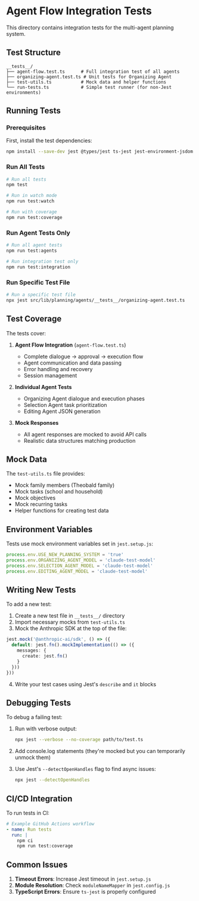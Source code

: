 # Agent Flow Integration Tests

This directory contains integration tests for the multi-agent planning system.

## Test Structure

```
__tests__/
├── agent-flow.test.ts      # Full integration test of all agents
├── organizing-agent.test.ts # Unit tests for Organizing Agent
├── test-utils.ts           # Mock data and helper functions
└── run-tests.ts            # Simple test runner (for non-Jest environments)
```

## Running Tests

### Prerequisites

First, install the test dependencies:

```bash
npm install --save-dev jest @types/jest ts-jest jest-environment-jsdom
```

### Run All Tests

```bash
# Run all tests
npm test

# Run in watch mode
npm run test:watch

# Run with coverage
npm run test:coverage
```

### Run Agent Tests Only

```bash
# Run all agent tests
npm run test:agents

# Run integration test only
npm run test:integration
```

### Run Specific Test File

```bash
# Run a specific test file
npx jest src/lib/planning/agents/__tests__/organizing-agent.test.ts
```

## Test Coverage

The tests cover:

1. **Agent Flow Integration** (`agent-flow.test.ts`)
   - Complete dialogue → approval → execution flow
   - Agent communication and data passing
   - Error handling and recovery
   - Session management

2. **Individual Agent Tests**
   - Organizing Agent dialogue and execution phases
   - Selection Agent task prioritization
   - Editing Agent JSON generation

3. **Mock Responses**
   - All agent responses are mocked to avoid API calls
   - Realistic data structures matching production

## Mock Data

The `test-utils.ts` file provides:

- Mock family members (Theobald family)
- Mock tasks (school and household)
- Mock objectives
- Mock recurring tasks
- Helper functions for creating test data

## Environment Variables

Tests use mock environment variables set in `jest.setup.js`:

```javascript
process.env.USE_NEW_PLANNING_SYSTEM = 'true'
process.env.ORGANIZING_AGENT_MODEL = 'claude-test-model'
process.env.SELECTION_AGENT_MODEL = 'claude-test-model'
process.env.EDITING_AGENT_MODEL = 'claude-test-model'
```

## Writing New Tests

To add a new test:

1. Create a new test file in `__tests__/` directory
2. Import necessary mocks from `test-utils.ts`
3. Mock the Anthropic SDK at the top of the file:

```typescript
jest.mock('@anthropic-ai/sdk', () => ({
  default: jest.fn().mockImplementation(() => ({
    messages: {
      create: jest.fn()
    }
  }))
}))
```

4. Write your test cases using Jest's `describe` and `it` blocks

## Debugging Tests

To debug a failing test:

1. Run with verbose output:
   ```bash
   npx jest --verbose --no-coverage path/to/test.ts
   ```

2. Add console.log statements (they're mocked but you can temporarily unmock them)

3. Use Jest's `--detectOpenHandles` flag to find async issues:
   ```bash
   npx jest --detectOpenHandles
   ```

## CI/CD Integration

To run tests in CI:

```yaml
# Example GitHub Actions workflow
- name: Run tests
  run: |
    npm ci
    npm run test:coverage
```

## Common Issues

1. **Timeout Errors**: Increase Jest timeout in `jest.setup.js`
2. **Module Resolution**: Check `moduleNameMapper` in `jest.config.js`
3. **TypeScript Errors**: Ensure `ts-jest` is properly configured